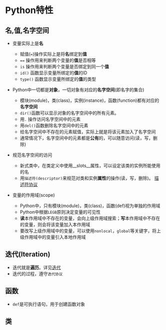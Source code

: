 # Python特性

## 名,值,名字空间

- 变量实际上是**名**
	+ 赋值(`=`)操作实际上是将**名**绑定到**值**
	+ `==` 操作用来判断两个变量的**值**是否相等
	+ `is` 操作用来判断两个变量是否绑定到同一个**值**
	+ `id()` 函数显示变量所绑定的**值**的ID
	+ `type()` 函数显示变量所绑定的**值**的类型

- Python中一切都是**对象**，一切对象有对应的**名字空间**(即名字的集合)
	+ 模块(module)，类(class)，实例(instance)，函数(function)都有对应的**名字空间**
	+ `dir()`函数可以显示对象的名字空间中的所有元素。
	+ 用`.` 操作访问名字空间中的元素
	+ 用`del()`函数删除名字空间中的元素
	+ 给名字空间中不存在的元素赋值，实际上就是将该元素加入了名字空间
	+ 通常情况下，名字空间中的元素都是**公有**的，可以随意访问(读，写，删除)

- 规范名字空间的访问
	+ 新式类中，在类定义中使用__slots__属性，可以设定该类的实例所能使用的名
	+ 用`描述符(descriptor)`来规范对类和实例**属性**的操作(读，写，删除)。 [描述符协议](descriptor.md#描述符协议)

- 变量的作用域(scope)
	+ Python中，只有模块(module)，类(class)，函数(def)视为单独的作用域
	+ Python中根据`LEGB`原则决定变量的可见性
	+ **读**本作用域中不存在的变量，会向上级作用域搜索；**写**本作用域中不存在的变量，则会将该变量加入本作用域
	+ 要改写上级作用域中的变量，可以使用`nonlocal`，`global`等关键字，将上级作用域中的变量引入本地作用域

## 迭代(Iteration)

- 迭代就是**遍历**。详见[迭代](iterator_generator.md#迭代)
- 迭代的过程，遵守`迭代协议`


## 函数

- `def`是可执行语句，用于创建函数对象

## 类







